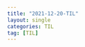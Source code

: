 ```yaml
---
title: "2021-12-20-TIL"
layout: single
categories: TIL
tag: [TIL]
---
```


<!-- 파일이름, title 바꾸고 시작 -->

<br /><br /><br /><br />

